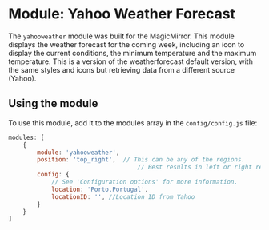 # Module: Yahoo Weather Forecast
The `yahooweather` module was built for the MagicMirror.
This module displays the weather forecast for the coming week, including an icon to display the current conditions, the minimum temperature and the maximum temperature. This is a version of the weatherforecast default version, with the same styles and icons but retrieving data from a different source (Yahoo).

## Using the module

To use this module, add it to the modules array in the `config/config.js` file:
````javascript
modules: [
    {
        module: 'yahooweather',
        position: 'top_right',  // This can be any of the regions.
                                    // Best results in left or right regions.
        config: {
            // See 'Configuration options' for more information.
            location: 'Porto,Portugal',
            locationID: '', //Location ID from Yahoo
        }
    }
]
````

